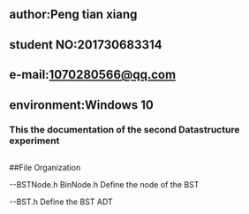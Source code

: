## author:Peng tian xiang
## student NO:201730683314
## e-mail:1070280566@qq.com
## environment:Windows 10


### This the documentation of the second Datastructure experiment
###
###


##
##File Organization

--BSTNode.h BinNode.h
        Define the node of the BST

--BST.h
        Define the BST ADT